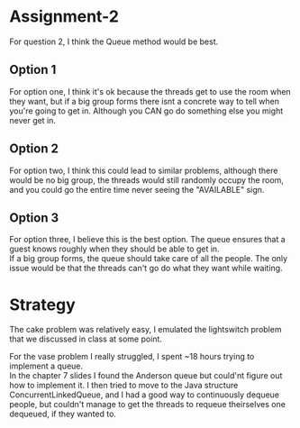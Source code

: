 # Assignment-2
For question 2, I think the Queue method would be best.  
## Option 1  
For option one, I think it's ok because the threads get to use the room when they want, but if a big group forms there isnt a concrete way to tell when you're going to get in. Although you CAN go do something else you might never get in.
## Option 2
For option two, I think this could lead to similar problems, although there would be no big group, the threads would still randomly occupy the room, and you could go the entire time never seeing the "AVAILABLE" sign.
## Option 3
For option three, I believe this is the best option. The queue ensures that a guest knows roughly when they should be able to get in.  
If a big group forms, the queue should take care of all the people. The only issue would be that the threads can't go do what they want while waiting.  
# Strategy
The cake problem was relatively easy, I emulated the lightswitch problem that we discussed in class at some point.  

For the vase problem I really struggled, I spent ~18 hours trying to implement a queue.   
In the chapter 7 slides I found the Anderson queue but could'nt figure out how to implement it.
I then tried to move to the Java structure ConcurrentLinkedQueue, and I had a good way to continuously dequeue people, but couldn't manage to get the threads to requeue theirselves one dequeued, if they wanted to.

